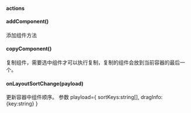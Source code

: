 #### actions

#### addComponent()
添加组件方法
#### copyComponent()
复制组件，需要选中组件才可以执行复制，复制的组件会放到当前容器的最后一个。
#### onLayoutSortChange(payload)
更新容器中组件顺序。
参数 playload={
sortKeys:string[],
dragInfo:{key:string}
}
